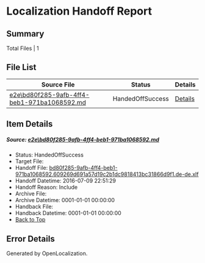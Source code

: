 # <a name='report-top'></a> Localization Handoff Report

## Summary
 Total Files | 1

## File List
 Source File | Status | Details 
 ----------- | ------ | ------- 
 [e2e\bd80f285-9afb-4ff4-beb1-971ba1068592.md](https://github.com/OpenLocalizationTestOrg/oltest/blob/37669ea7a5337a9d6569831832666236bfa87efd/e2e/bd80f285-9afb-4ff4-beb1-971ba1068592.md) | HandedOffSuccess | [Details](#2ae07abf1ce75e66bac0245c7bc248aa420153075)

## Item Details
##### <a name='2ae07abf1ce75e66bac0245c7bc248aa420153075'></a> Source: [e2e\bd80f285-9afb-4ff4-beb1-971ba1068592.md](https://github.com/OpenLocalizationTestOrg/oltest/blob/37669ea7a5337a9d6569831832666236bfa87efd/e2e/bd80f285-9afb-4ff4-beb1-971ba1068592.md)
* Status: HandedOffSuccess
* Target File: 
* Handoff File: [bd80f285-9afb-4ff4-beb1-971ba1068592.609269d691a57d19c2b1dc9818413bc31866d9f1.de-de.xlf](https://github.com/OpenLocalizationTestOrg/olhandoff-e2e/blob/ccc5ff39aa1160ed572ea7796345bf1a8acc801a/ol-handoff/OpenLocalizationTestOrg/oltest-dede-fly/ci/ht/bd80f285-9afb-4ff4-beb1-971ba1068592.609269d691a57d19c2b1dc9818413bc31866d9f1.de-de.xlf)
* Handoff Datetime: 2016-07-09 22:51:29
* Handoff Reason: Include
* Archive File: 
* Archive Datetime: 0001-01-01 00:00:00
* Handback File: 
* Handback Datetime: 0001-01-01 00:00:00
* [Back to Top](#report-top)


## Error Details

Generated by OpenLocalization.
